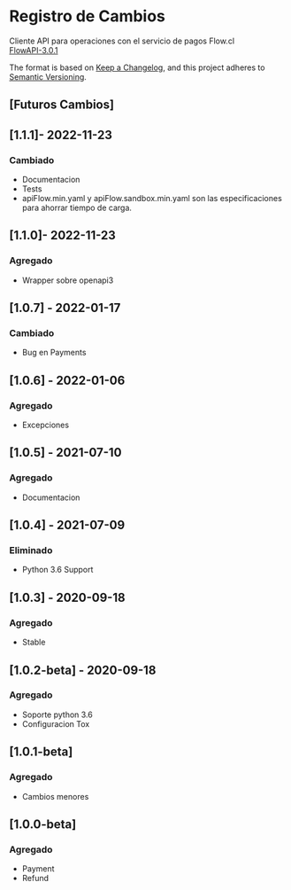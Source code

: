 # Registro de Cambios
Cliente API para operaciones con el servicio de pagos Flow.cl  
[FlowAPI-3.0.1](https://www.flow.cl/docs/api.html)
  
The format is based on [Keep a Changelog](https://keepachangelog.com/en/1.0.0/),
and this project adheres to [Semantic Versioning](https://semver.org/spec/v2.0.0.html).

## [Futuros Cambios]

## [1.1.1]- 2022-11-23
### Cambiado
- Documentacion
- Tests
- apiFlow.min.yaml y apiFlow.sandbox.min.yaml son las especificaciones para ahorrar tiempo de carga.

## [1.1.0]- 2022-11-23
### Agregado
- Wrapper sobre openapi3

## [1.0.7] - 2022-01-17
### Cambiado
- Bug en Payments

## [1.0.6] - 2022-01-06
### Agregado
- Excepciones

## [1.0.5] - 2021-07-10
### Agregado
- Documentacion

## [1.0.4] - 2021-07-09
### Eliminado
- Python 3.6 Support

## [1.0.3] - 2020-09-18
### Agregado
- Stable

## [1.0.2-beta] - 2020-09-18
### Agregado
- Soporte python 3.6
- Configuracion Tox

## [1.0.1-beta]
### Agregado
- Cambios menores

## [1.0.0-beta]
### Agregado
- Payment
- Refund